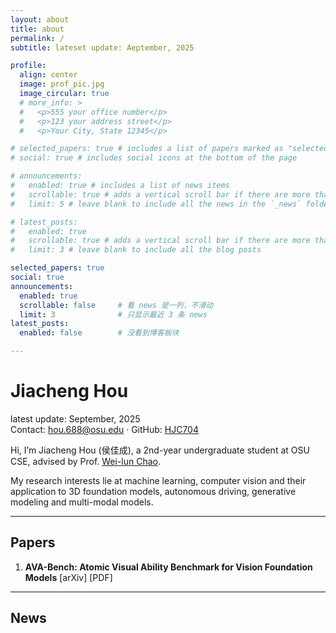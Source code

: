 ```yaml
---
layout: about
title: about
permalink: /
subtitle: lateset update: Aeptember, 2025

profile:
  align: center
  image: prof_pic.jpg
  image_circular: true
  # more_info: >
  #   <p>555 your office number</p>
  #   <p>123 your address street</p>
  #   <p>Your City, State 12345</p>

# selected_papers: true # includes a list of papers marked as "selected={true}"
# social: true # includes social icons at the bottom of the page

# announcements:
#   enabled: true # includes a list of news items
#   scrollable: true # adds a vertical scroll bar if there are more than 3 news items
#   limit: 5 # leave blank to include all the news in the `_news` folder

# latest_posts:
#   enabled: true
#   scrollable: true # adds a vertical scroll bar if there are more than 3 new posts items
#   limit: 3 # leave blank to include all the blog posts

selected_papers: true
social: true
announcements:
  enabled: true
  scrollable: false     # 看 news 是一列，不滑动
  limit: 3              # 只显示最近 3 条 news
latest_posts:
  enabled: false        # 没看到博客板块

---
```


# Jiacheng Hou

latest update: September, 2025  
Contact: [hou.688@osu.edu](mailto:hou.688@osu.edu) · GitHub: [HJC704](https://github.com/HJC704)

Hi, I’m Jiacheng Hou (侯佳成), a 2nd-year undergraduate student at OSU CSE, advised by Prof. [Wei-lun Chao](https://sites.google.com/view/wei-lun-harry-chao/home).

<!-- I received my B.Eng. in Computer Science from **Shanghai Jiao Tong University (ACM class)**. From summer to winter 2024, I was a visiting student at **Cornell University**, where I was fortunately advised by **Prof. Kevin Ellis** on the **Abstraction and Reasoning Corpus (ARC)** problem. During my junior year, I did undergraduate research under **Prof. Wei-Long Zheng** in the BCMI laboratory, SJTU. -->

My research interests lie at machine learning, computer vision and their application to 3D foundation models, autonomous driving, generative modeling and multi-modal models.

---

##  Papers

1. **AVA-Bench: Atomic Visual Ability Benchmark for Vision Foundation Models** 
   [arXiv] [PDF]


---

##  News




